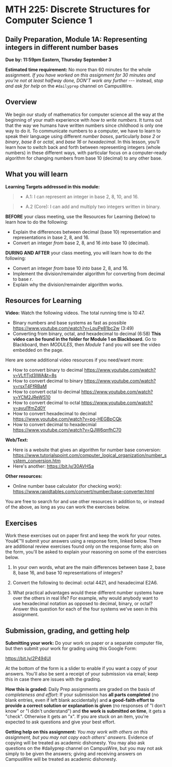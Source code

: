 # MTH 225: Discrete Structures for Computer Science 1

  

## Daily Preparation, Module 1A: Representing integers in different number bases

  

**Due by: 11:59pm Eastern, Thursday September 3**

  

**Estimated time requirement:** No more than 60 minutes for the whole assignment. *If you have worked on this assignment for 30 minutes and you're not at least halfway done, DON'T work any further* --- instead, *stop and ask for help* on the `#dailyprep` channel on CampusWire.

  

## Overview

  

We begin our study of mathematics for computer science all the way at the beginning of your math experience with *how to write numbers*. It turns out that the way we humans have written numbers since childhood is only one way to do it. To communicate numbers to a computer, we have to learn to speak their language using different *number bases*, particularly *base 2* or *binary*, *base 8* or *octal*, and *base 16* or *hexadecimal*. In this lesson, you'll learn how to switch back and forth between representing integers (whole numbers) in these different ways, with particular focus on a computer-ready algorithm for changing numbers from base 10 (decimal) to any other base.

  
  

## What you will learn

  

**Learning Targets addressed in this module:**

  

>  + A.1: I can represent an integer in base 2, 8, 10, and 16.

>  + A.2 (Core): I can add and multiply two integers written in binary.

**BEFORE** your class meeting, use the Resources for Learning (below) to learn how to do the following:

+ Explain the differences between decimal (base 10) representation and representations in base 2, 8, and 16.
+ Convert an integer *from* base 2, 8, and 16 *into* base 10 (decimal). 

  
  

**DURING AND AFTER** your class meeting, you will learn how to do the following:

  

- Convert an integer *from* base 10 *into* base 2, 8, and 16.
- Implement the division/remainder algorithm for converting from decimal to base $r$.
- Explain why the division/remainder algorithm works.

  

## Resources for Learning

  

**Video:** Watch the following videos. The total running time is 10:47.

  

+ Binary numbers and base systems as fast as possible https://www.youtube.com/watch?v=LpuPe81bc2w (3:49)
+ Converting from binary, octal, and hexadecimal to decimal (6:58) **This video can be found in the folder for Module 1 on Blackboard.** Go to Blackboard, then *MODULES*, then *Module 1* and you will see the video embedded on the page.

  

Here are some additional video resources if you need/want more:

  

+ How to convert binary to decimal https://www.youtube.com/watch?v=VLflTjd3lWA&t=8s
+ How to convert decimal to binary https://www.youtube.com/watch?v=rsxT4FfRBaM
+ How to convert octal to decimal https://www.youtube.com/watch?v=YCM2JReWS10
+ How to convert decimal to octal https://www.youtube.com/watch?v=ayul1fmZd0Y
+ How to convert hexadecimal to decimal https://www.youtube.com/watch?v=pg-HEGBpCQk
+ How to convert decimal to hexadecmial https://www.youtube.com/watch?v=QJW6qnfhC70

  

**Web/Text:**

  

- Here is a website that gives an algorithm for number base conversion: https://www.tutorialspoint.com/computer_logical_organization/number_system_conversion.htm
- Here's another: https://bit.ly/30AVHSa

  

**Other resources:**

  

+ Online number base calculator (for checking work): https://www.rapidtables.com/convert/number/base-converter.html

  
  

You are free to search for and use other resources in addition to, or instead of the above, as long as you can work the exercises below.

  
  

## Exercises

  

Work these exercises out on paper first and keep the work for your notes. Youâ€™ll submit your answers using a response form, linked below. There are additional review exercises found only on the response form; also on the form, you'll be asked to explain your reasoning on some of the exercises below.

  

1. In your own words, what are the main differences between base 2, base 8, base 16, and base 10 representations of integers?

  

2. Convert the following to decimal: octal 4421, and hexadecimal E2A6.

  

3. What practical advantages would these different number systems have over the others in real life? For example, why would anybody want to use hexadecimal notation as opposed to decimal, binary, or octal? Answer this question for each of the four systems we've seen in this assignment.

  

## Submission, grading, and getting help

  

**Submitting your work:** Do your work on paper or a separate computer file, but then submit your work for grading using this Google Form:

  

https://bit.ly/2P494UI

  

At the bottom of the form is a slider to enable if you want a copy of your answers. You'll also be sent a receipt of your submission via email; keep this in case there are issues with the grading.

  

**How this is graded:** Daily Prep assignments are graded on the basis of *completeness and effort*: If your submission has **all parts completed** (no blank entries, even if left blank accidentally) and **a good-faith effort to provide a correct solution or explanation is given** (no responses of "I don't know" or "I didn't understand") and **the work is submitted on time**, it gets a "check". Otherwise it gets an "x". If you are stuck on an item, you're expected to ask questions and give your best effort.

  

**Getting help on this assignment:**  *You may work with others on this assignment, but you may not copy each others' answers.* Evidence of copying will be treated as academic dishonesty. You may also ask questions on the #dailyprep channel on CampusWire, but you may not ask simply to be given the answers; giving and receiving answers on CampusWire will be treated as academic dishonesty.
<!--stackedit_data:
eyJoaXN0b3J5IjpbLTE0MTU4NzY5ODJdfQ==
-->